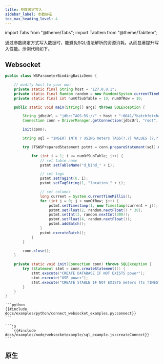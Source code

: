 ```yaml
---
title: 参数绑定写入
sidebar_label: 参数绑定
toc_max_heading_level: 4
---
```


import Tabs from "@theme/Tabs";
import TabItem from "@theme/TabItem";

通过参数绑定方式写入数据时，能避免SQL语法解析的资源消耗，从而显著提升写入性能。示例代码如下。

## Websocket 
<Tabs defaultValue="java" groupId="websocket">
<TabItem value="java" label="Java">

```java
public class WSParameterBindingBasicDemo {

    // modify host to your own
    private static final String host = "127.0.0.1";
    private static final Random random = new Random(System.currentTimeMillis());
    private static final int numOfSubTable = 10, numOfRow = 10;

    public static void main(String[] args) throws SQLException {

        String jdbcUrl = "jdbc:TAOS-RS://" + host + ":6041/?batchfetch=true";
        Connection conn = DriverManager.getConnection(jdbcUrl, "root", "taosdata");

        init(conn);

        String sql = "INSERT INTO ? USING meters TAGS(?,?) VALUES (?,?,?,?)";

        try (TSWSPreparedStatement pstmt = conn.prepareStatement(sql).unwrap(TSWSPreparedStatement.class)) {

            for (int i = 1; i <= numOfSubTable; i++) {
                // set table name
                pstmt.setTableName("d_bind_" + i);

                // set tags
                pstmt.setTagInt(0, i);
                pstmt.setTagString(1, "location_" + i);

                // set columns
                long current = System.currentTimeMillis();
                for (int j = 0; j < numOfRow; j++) {
                    pstmt.setTimestamp(1, new Timestamp(current + j));
                    pstmt.setFloat(2, random.nextFloat() * 30);
                    pstmt.setInt(3, random.nextInt(300));
                    pstmt.setFloat(4, random.nextFloat());
                    pstmt.addBatch();
                }
                pstmt.executeBatch();
            }
        }

        conn.close();
    }

    private static void init(Connection conn) throws SQLException {
        try (Statement stmt = conn.createStatement()) {
            stmt.execute("CREATE DATABASE IF NOT EXISTS power");
            stmt.execute("USE power");
            stmt.execute("CREATE STABLE IF NOT EXISTS meters (ts TIMESTAMP, current FLOAT, voltage INT, phase FLOAT) TAGS (groupId INT, location BINARY(24))");
        }
    }
}
```
</TabItem>
<TabItem label="Python" value="python">

    ```python
    {{#include docs/examples/python/connect_websocket_examples.py:connect}}
    ```
</TabItem>
<TabItem label="Go" value="go">

</TabItem>
<TabItem label="Rust" value="rust">

</TabItem>
<TabItem label="Node.js" value="node">

    ```js
        {{#include docs/examples/node/websocketexample/sql_example.js:createConnect}}
    ```
</TabItem>
<TabItem label="C#" value="csharp">

</TabItem>
<TabItem label="R" value="r">

</TabItem>
<TabItem label="C" value="c">

</TabItem>
<TabItem label="PHP" value="php">

</TabItem>
</Tabs>

## 原生
<Tabs  defaultValue="java"  groupId="native">
<TabItem label="Java" value="java">

</TabItem>
<TabItem label="Python" value="python">

</TabItem>
<TabItem label="Go" value="go">

</TabItem>
<TabItem label="Rust" value="rust">

</TabItem>
<TabItem label="C#" value="csharp">

</TabItem>
<TabItem label="R" value="r">

</TabItem>
<TabItem label="C" value="c">

</TabItem>
<TabItem label="PHP" value="php">

</TabItem>

</Tabs>